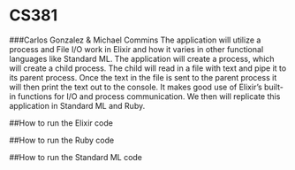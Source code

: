 # CS381
###Carlos Gonzalez & Michael Commins
The application will utilize a process and File I/O work in Elixir and how it varies in other functional languages like Standard ML. The application will create a process, which will create a child process. The child will read in a file with text and pipe it to its parent process. Once the text in the file is sent to the parent process it will then print the text out to the console. It makes good use of Elixir’s built-in functions for I/O and process communication. We then will replicate this application in Standard ML and Ruby.

##How to run the Elixir code

##How to run the Ruby code

##How to run the Standard ML code